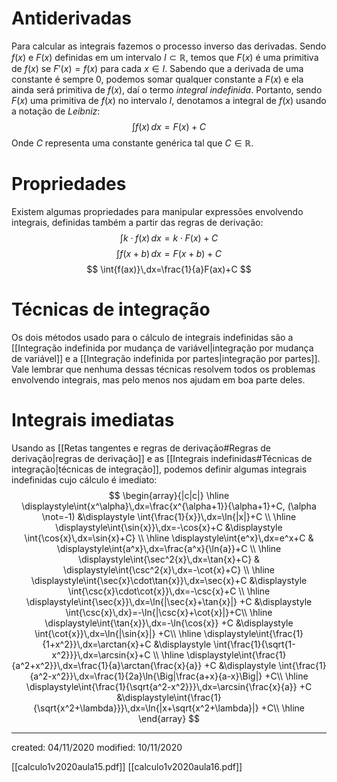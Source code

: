 # Antiderivadas
Para calcular as integrais fazemos o processo inverso das derivadas. Sendo $f(x)$ e $F(x)$ definidas em um intervalo $I\subset\mathbb{R}$, temos que $F(x)$ é uma primitiva de $f(x)$ se $F'(x)=f(x)$ para cada $x\in I$.
Sabendo que a derivada de uma constante é sempre $0$, podemos somar qualquer constante a $F(x)$ e ela ainda será primitiva de $f(x)$, daí o termo *integral indefinida*.
Portanto, sendo $F(x)$ uma primitiva de $f(x)$ no intervalo $I$,  denotamos a integral de $f(x)$ usando a notação de *Leibniz*:
$$
\int{f(x)}\,dx=F(x)+C
$$
Onde $C$ representa uma constante genérica tal que $C\in\mathbb{R}$.

# Propriedades
Existem algumas propriedades para manipular expressões envolvendo integrais, definidas também a partir das regras de derivação:
$$
\int{k\cdot f(x)}\,dx=k\cdot F(x)+C
$$
 $$
\int{f(x+b)}\,dx=F(x+b)+C
$$
$$
\int{f(ax)}\,dx=\frac{1}{a}F(ax)+C
$$

# Técnicas de integração
Os dois métodos usado para o cálculo de integrais indefinidas são a [[Integração indefinida por mudança de variável|integração por mudança de variável]] e a [[Integração indefinida por partes|integração por partes]].
Vale lembrar que nenhuma dessas técnicas resolvem todos os problemas envolvendo integrais, mas pelo menos nos ajudam em boa parte deles.

# Integrais imediatas
Usando as [[Retas tangentes e regras de derivação#Regras de derivação|regras de derivação]] e as [[Integrais indefinidas#Técnicas de integração|técnicas de integração]], podemos definir algumas integrais indefinidas cujo cálculo é imediato:
$$
\begin{array}{|c|c|}
\hline
\displaystyle\int{x^\alpha}\,dx=\frac{x^{\alpha+1}}{\alpha+1}+C, (\alpha \not=-1) &\displaystyle \int{\frac{1}{x}}\,dx=\ln{|x|}+C \\
\hline
\displaystyle\int{\sin{x}}\,dx=-\cos{x}+C &\displaystyle \int{\cos{x}\,dx=\sin{x}+C} \\
\hline
\displaystyle\int{e^x}\,dx=e^x+C & \displaystyle\int{a^x}\,dx=\frac{a^x}{\ln{a}}+C \\
\hline
\displaystyle\int{\sec^2{x}\,dx=\tan{x}+C} & \displaystyle\int{\csc^2{x}\,dx=-\cot{x}+C} \\
\hline
\displaystyle\int{\sec{x}\cdot\tan{x}}\,dx=\sec{x}+C &\displaystyle \int{\csc{x}\cdot\cot{x}}\,dx=-\csc{x}+C \\
\hline
\displaystyle\int{\sec{x}}\,dx=\ln{|\sec{x}+\tan{x}|} +C &\displaystyle \int{\csc{x}\,dx}=-\ln{|\csc{x}+\cot{x}|}+C\\
\hline
\displaystyle\int{\tan{x}}\,dx=-\ln{\cos{x}} +C &\displaystyle \int{\cot{x}}\,dx=\ln{|\sin{x}|} +C\\
\hline
\displaystyle\int{\frac{1}{1+x^2}}\,dx=\arctan{x}+C &\displaystyle \int{\frac{1}{\sqrt{1-x^2}}}\,dx=\arcsin{x}+C \\
\hline
\displaystyle\int{\frac{1}{a^2+x^2}}\,dx=\frac{1}{a}\arctan{\frac{x}{a}} +C &\displaystyle \int{\frac{1}{a^2-x^2}}\,dx=\frac{1}{2a}\ln{\Big|\frac{a+x}{a-x}\Big|} +C\\
\hline
\displaystyle\int{\frac{1}{\sqrt{a^2-x^2}}}\,dx=\arcsin{\frac{x}{a}} +C &\displaystyle\int{\frac{1}{\sqrt{x^2+\lambda}}}\,dx=\ln{|x+\sqrt{x^2+\lambda}|} +C\\
\hline
\end{array}
$$

---

created: 04/11/2020
modified: 10/11/2020

[[calculo1v2020aula15.pdf]]
[[calculo1v2020aula16.pdf]]